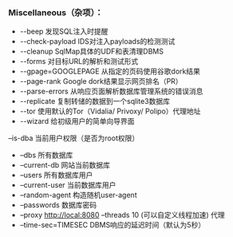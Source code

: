 ### Miscellaneous（杂项）：

* --beep 发现SQL注入时提醒
* --check-payload IDS对注入payloads的检测测试
* --cleanup SqlMap具体的UDF和表清理DBMS
* --forms 对目标URL的解析和测试形式
* --gpage=GOOGLEPAGE 从指定的页码使用谷歌dork结果
* --page-rank Google dork结果显示网页排名（PR）
* --parse-errors 从响应页面解析数据库管理系统的错误消息
* --replicate 复制转储的数据到一个sqlite3数据库
* --tor 使用默认的Tor（Vidalia/ Privoxy/ Polipo）代理地址
* --wizard 给初级用户的简单向导界面

–is-dba 当前用户权限（是否为root权限）

* –dbs 所有数据库
* –current-db 网站当前数据库
* –users 所有数据库用户
* –current-user 当前数据库用户
* –random-agent 构造随机user-agent
* –passwords 数据库密码
* –proxy [http://local:8080](http://local:8080) –threads 10 \(可以自定义线程加速\) 代理
* –time-sec=TIMESEC DBMS响应的延迟时间（默认为5秒）



